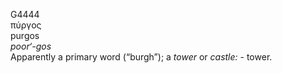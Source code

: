 <body>
  <p>G4444<br>  πύργος  <br> purgos  <br><i>poor‘-gos </i><br>Apparently a primary word (“burgh”); a <i>tower</i> or <i>castle:</i> - tower.<br></p>
 </body>